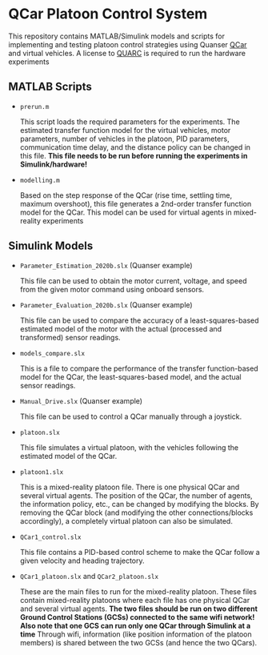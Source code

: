 # QCar Platoon Control System

This repository contains MATLAB/Simulink models and scripts for implementing and testing platoon control strategies using Quanser [QCar](https://www.quanser.com/products/qcar/) and virtual vehicles. A license to [QUARC](https://www.quanser.com/products/quarc-real-time-control-software/) is required to run the hardware experiments

## MATLAB Scripts

- `prerun.m`

  This script loads the required parameters for the experiments. The estimated transfer function model for the virtual vehicles, motor parameters, number of vehicles in the platoon, PID parameters, communication time delay, and the distance policy can be changed in this file. **This file needs to be run before running the experiments in Simulink/hardware!**

- `modelling.m`

  Based on the step response of the QCar (rise time, settling time, maximum overshoot), this file generates a 2nd-order transfer function model for the QCar. This model can be used for virtual agents in mixed-reality experiments



## Simulink Models

- `Parameter_Estimation_2020b.slx` (Quanser example)

  This file can be used to obtain the motor current, voltage, and speed from the given motor command using onboard sensors.

- `Parameter_Evaluation_2020b.slx` (Quanser example)

  This file can be used to compare the accuracy of a least-squares-based estimated model of the motor with the actual (processed and transformed) sensor readings.

 - `models_compare.slx`

    This is a file to compare the performance of the transfer function-based model for the QCar, the least-squares-based model, and the actual sensor readings.

- `Manual_Drive.slx` (Quanser example)

  This file can be used to control a QCar manually through a joystick.

- `platoon.slx`

  This file simulates a virtual platoon, with the vehicles following the estimated model of the QCar.

- `platoon1.slx`

  This is a mixed-reality platoon file. There is one physical QCar and several virtual agents. The position of the QCar, the number of agents, the information policy, etc., can be changed by modifying the blocks. By removing the QCar block (and modifying the other connections/blocks accordingly), a completely virtual platoon can also be simulated.

- `QCar1_control.slx`

  This file contains a PID-based control scheme to make the QCar follow a given velocity and heading trajectory. 

- `QCar1_platoon.slx` and `QCar2_platoon.slx`

  These are the main files to run for the mixed-reality platoon. These files contain mixed-reality platoons where each file has one physical QCar and several virtual agents. **The two files should be run on two different Ground Control Stations (GCSs) connected to the same wifi network! Also note that one GCS can run only one QCar through Simulink at a time** Through wifi, information (like position information of the platoon members) is shared between the two GCSs (and hence the two QCars).
